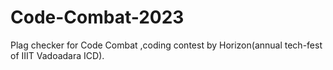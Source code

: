 # Code-Combat-2023

Plag checker for Code Combat ,coding contest by Horizon(annual tech-fest of IIIT Vadoadara ICD).
